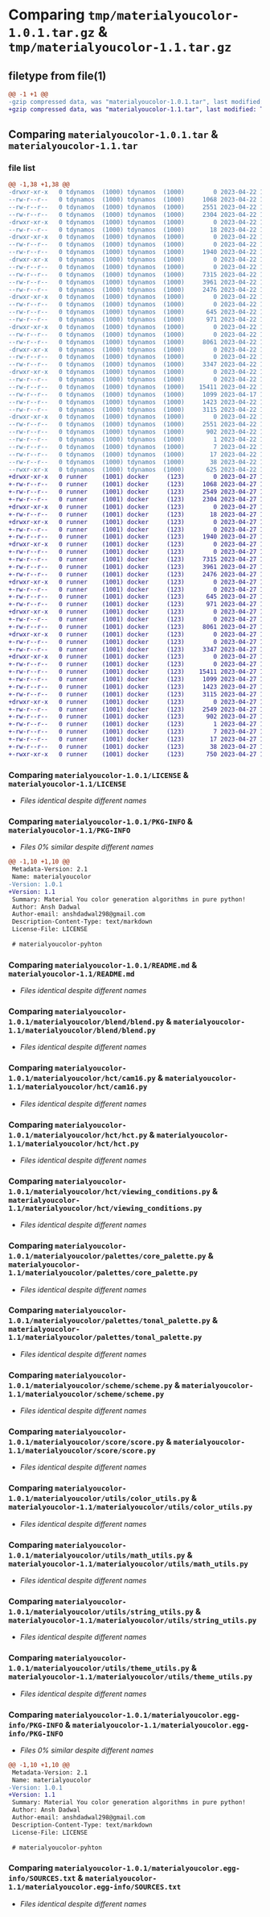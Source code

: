 # Comparing `tmp/materialyoucolor-1.0.1.tar.gz` & `tmp/materialyoucolor-1.1.tar.gz`

## filetype from file(1)

```diff
@@ -1 +1 @@
-gzip compressed data, was "materialyoucolor-1.0.1.tar", last modified: Sat Apr 22 13:18:27 2023, max compression
+gzip compressed data, was "materialyoucolor-1.1.tar", last modified: Thu Apr 27 16:45:47 2023, max compression
```

## Comparing `materialyoucolor-1.0.1.tar` & `materialyoucolor-1.1.tar`

### file list

```diff
@@ -1,38 +1,38 @@
-drwxr-xr-x   0 tdynamos  (1000) tdynamos  (1000)        0 2023-04-22 13:18:27.491904 materialyoucolor-1.0.1/
--rw-r--r--   0 tdynamos  (1000) tdynamos  (1000)     1068 2023-04-22 12:23:08.000000 materialyoucolor-1.0.1/LICENSE
--rw-r--r--   0 tdynamos  (1000) tdynamos  (1000)     2551 2023-04-22 13:18:27.491904 materialyoucolor-1.0.1/PKG-INFO
--rw-r--r--   0 tdynamos  (1000) tdynamos  (1000)     2304 2023-04-22 12:54:42.000000 materialyoucolor-1.0.1/README.md
-drwxr-xr-x   0 tdynamos  (1000) tdynamos  (1000)        0 2023-04-22 13:18:27.471904 materialyoucolor-1.0.1/materialyoucolor/
--rw-r--r--   0 tdynamos  (1000) tdynamos  (1000)       18 2023-04-22 13:12:56.000000 materialyoucolor-1.0.1/materialyoucolor/__init__.py
-drwxr-xr-x   0 tdynamos  (1000) tdynamos  (1000)        0 2023-04-22 13:18:27.478571 materialyoucolor-1.0.1/materialyoucolor/blend/
--rw-r--r--   0 tdynamos  (1000) tdynamos  (1000)        0 2023-04-22 13:16:21.000000 materialyoucolor-1.0.1/materialyoucolor/blend/__init__.py
--rw-r--r--   0 tdynamos  (1000) tdynamos  (1000)     1940 2023-04-22 12:17:00.000000 materialyoucolor-1.0.1/materialyoucolor/blend/blend.py
-drwxr-xr-x   0 tdynamos  (1000) tdynamos  (1000)        0 2023-04-22 13:18:27.481904 materialyoucolor-1.0.1/materialyoucolor/hct/
--rw-r--r--   0 tdynamos  (1000) tdynamos  (1000)        0 2023-04-22 13:16:27.000000 materialyoucolor-1.0.1/materialyoucolor/hct/__init__.py
--rw-r--r--   0 tdynamos  (1000) tdynamos  (1000)     7315 2023-04-22 12:16:44.000000 materialyoucolor-1.0.1/materialyoucolor/hct/cam16.py
--rw-r--r--   0 tdynamos  (1000) tdynamos  (1000)     3961 2023-04-22 12:19:17.000000 materialyoucolor-1.0.1/materialyoucolor/hct/hct.py
--rw-r--r--   0 tdynamos  (1000) tdynamos  (1000)     2476 2023-04-22 12:15:44.000000 materialyoucolor-1.0.1/materialyoucolor/hct/viewing_conditions.py
-drwxr-xr-x   0 tdynamos  (1000) tdynamos  (1000)        0 2023-04-22 13:18:27.485237 materialyoucolor-1.0.1/materialyoucolor/palettes/
--rw-r--r--   0 tdynamos  (1000) tdynamos  (1000)        0 2023-04-22 13:16:58.000000 materialyoucolor-1.0.1/materialyoucolor/palettes/__init__.py
--rw-r--r--   0 tdynamos  (1000) tdynamos  (1000)      645 2023-04-22 12:19:31.000000 materialyoucolor-1.0.1/materialyoucolor/palettes/core_palette.py
--rw-r--r--   0 tdynamos  (1000) tdynamos  (1000)      971 2023-04-22 12:20:14.000000 materialyoucolor-1.0.1/materialyoucolor/palettes/tonal_palette.py
-drwxr-xr-x   0 tdynamos  (1000) tdynamos  (1000)        0 2023-04-22 13:18:27.485237 materialyoucolor-1.0.1/materialyoucolor/scheme/
--rw-r--r--   0 tdynamos  (1000) tdynamos  (1000)        0 2023-04-22 13:17:04.000000 materialyoucolor-1.0.1/materialyoucolor/scheme/__init__.py
--rw-r--r--   0 tdynamos  (1000) tdynamos  (1000)     8061 2023-04-22 12:20:03.000000 materialyoucolor-1.0.1/materialyoucolor/scheme/scheme.py
-drwxr-xr-x   0 tdynamos  (1000) tdynamos  (1000)        0 2023-04-22 13:18:27.485237 materialyoucolor-1.0.1/materialyoucolor/score/
--rw-r--r--   0 tdynamos  (1000) tdynamos  (1000)        0 2023-04-22 13:16:34.000000 materialyoucolor-1.0.1/materialyoucolor/score/__init__.py
--rw-r--r--   0 tdynamos  (1000) tdynamos  (1000)     3347 2023-04-22 12:19:59.000000 materialyoucolor-1.0.1/materialyoucolor/score/score.py
-drwxr-xr-x   0 tdynamos  (1000) tdynamos  (1000)        0 2023-04-22 13:18:27.491904 materialyoucolor-1.0.1/materialyoucolor/utils/
--rw-r--r--   0 tdynamos  (1000) tdynamos  (1000)        0 2023-04-22 13:16:30.000000 materialyoucolor-1.0.1/materialyoucolor/utils/__init__.py
--rw-r--r--   0 tdynamos  (1000) tdynamos  (1000)    15411 2023-04-22 12:18:32.000000 materialyoucolor-1.0.1/materialyoucolor/utils/color_utils.py
--rw-r--r--   0 tdynamos  (1000) tdynamos  (1000)     1099 2023-04-17 10:11:07.000000 materialyoucolor-1.0.1/materialyoucolor/utils/math_utils.py
--rw-r--r--   0 tdynamos  (1000) tdynamos  (1000)     1423 2023-04-22 12:23:00.000000 materialyoucolor-1.0.1/materialyoucolor/utils/string_utils.py
--rw-r--r--   0 tdynamos  (1000) tdynamos  (1000)     3115 2023-04-22 12:19:48.000000 materialyoucolor-1.0.1/materialyoucolor/utils/theme_utils.py
-drwxr-xr-x   0 tdynamos  (1000) tdynamos  (1000)        0 2023-04-22 13:18:27.475237 materialyoucolor-1.0.1/materialyoucolor.egg-info/
--rw-r--r--   0 tdynamos  (1000) tdynamos  (1000)     2551 2023-04-22 13:18:27.000000 materialyoucolor-1.0.1/materialyoucolor.egg-info/PKG-INFO
--rw-r--r--   0 tdynamos  (1000) tdynamos  (1000)      902 2023-04-22 13:18:27.000000 materialyoucolor-1.0.1/materialyoucolor.egg-info/SOURCES.txt
--rw-r--r--   0 tdynamos  (1000) tdynamos  (1000)        1 2023-04-22 13:18:27.000000 materialyoucolor-1.0.1/materialyoucolor.egg-info/dependency_links.txt
--rw-r--r--   0 tdynamos  (1000) tdynamos  (1000)        7 2023-04-22 13:18:27.000000 materialyoucolor-1.0.1/materialyoucolor.egg-info/requires.txt
--rw-r--r--   0 tdynamos  (1000) tdynamos  (1000)       17 2023-04-22 13:18:27.000000 materialyoucolor-1.0.1/materialyoucolor.egg-info/top_level.txt
--rw-r--r--   0 tdynamos  (1000) tdynamos  (1000)       38 2023-04-22 13:18:27.491904 materialyoucolor-1.0.1/setup.cfg
--rwxr-xr-x   0 tdynamos  (1000) tdynamos  (1000)      625 2023-04-22 13:18:14.000000 materialyoucolor-1.0.1/setup.py
+drwxr-xr-x   0 runner    (1001) docker     (123)        0 2023-04-27 16:45:47.593905 materialyoucolor-1.1/
+-rw-r--r--   0 runner    (1001) docker     (123)     1068 2023-04-27 16:45:26.000000 materialyoucolor-1.1/LICENSE
+-rw-r--r--   0 runner    (1001) docker     (123)     2549 2023-04-27 16:45:47.593905 materialyoucolor-1.1/PKG-INFO
+-rw-r--r--   0 runner    (1001) docker     (123)     2304 2023-04-27 16:45:26.000000 materialyoucolor-1.1/README.md
+drwxr-xr-x   0 runner    (1001) docker     (123)        0 2023-04-27 16:45:47.585905 materialyoucolor-1.1/materialyoucolor/
+-rw-r--r--   0 runner    (1001) docker     (123)       18 2023-04-27 16:45:26.000000 materialyoucolor-1.1/materialyoucolor/__init__.py
+drwxr-xr-x   0 runner    (1001) docker     (123)        0 2023-04-27 16:45:47.589905 materialyoucolor-1.1/materialyoucolor/blend/
+-rw-r--r--   0 runner    (1001) docker     (123)        0 2023-04-27 16:45:26.000000 materialyoucolor-1.1/materialyoucolor/blend/__init__.py
+-rw-r--r--   0 runner    (1001) docker     (123)     1940 2023-04-27 16:45:26.000000 materialyoucolor-1.1/materialyoucolor/blend/blend.py
+drwxr-xr-x   0 runner    (1001) docker     (123)        0 2023-04-27 16:45:47.589905 materialyoucolor-1.1/materialyoucolor/hct/
+-rw-r--r--   0 runner    (1001) docker     (123)        0 2023-04-27 16:45:26.000000 materialyoucolor-1.1/materialyoucolor/hct/__init__.py
+-rw-r--r--   0 runner    (1001) docker     (123)     7315 2023-04-27 16:45:26.000000 materialyoucolor-1.1/materialyoucolor/hct/cam16.py
+-rw-r--r--   0 runner    (1001) docker     (123)     3961 2023-04-27 16:45:26.000000 materialyoucolor-1.1/materialyoucolor/hct/hct.py
+-rw-r--r--   0 runner    (1001) docker     (123)     2476 2023-04-27 16:45:26.000000 materialyoucolor-1.1/materialyoucolor/hct/viewing_conditions.py
+drwxr-xr-x   0 runner    (1001) docker     (123)        0 2023-04-27 16:45:47.589905 materialyoucolor-1.1/materialyoucolor/palettes/
+-rw-r--r--   0 runner    (1001) docker     (123)        0 2023-04-27 16:45:26.000000 materialyoucolor-1.1/materialyoucolor/palettes/__init__.py
+-rw-r--r--   0 runner    (1001) docker     (123)      645 2023-04-27 16:45:26.000000 materialyoucolor-1.1/materialyoucolor/palettes/core_palette.py
+-rw-r--r--   0 runner    (1001) docker     (123)      971 2023-04-27 16:45:26.000000 materialyoucolor-1.1/materialyoucolor/palettes/tonal_palette.py
+drwxr-xr-x   0 runner    (1001) docker     (123)        0 2023-04-27 16:45:47.589905 materialyoucolor-1.1/materialyoucolor/scheme/
+-rw-r--r--   0 runner    (1001) docker     (123)        0 2023-04-27 16:45:26.000000 materialyoucolor-1.1/materialyoucolor/scheme/__init__.py
+-rw-r--r--   0 runner    (1001) docker     (123)     8061 2023-04-27 16:45:26.000000 materialyoucolor-1.1/materialyoucolor/scheme/scheme.py
+drwxr-xr-x   0 runner    (1001) docker     (123)        0 2023-04-27 16:45:47.589905 materialyoucolor-1.1/materialyoucolor/score/
+-rw-r--r--   0 runner    (1001) docker     (123)        0 2023-04-27 16:45:26.000000 materialyoucolor-1.1/materialyoucolor/score/__init__.py
+-rw-r--r--   0 runner    (1001) docker     (123)     3347 2023-04-27 16:45:26.000000 materialyoucolor-1.1/materialyoucolor/score/score.py
+drwxr-xr-x   0 runner    (1001) docker     (123)        0 2023-04-27 16:45:47.593905 materialyoucolor-1.1/materialyoucolor/utils/
+-rw-r--r--   0 runner    (1001) docker     (123)        0 2023-04-27 16:45:26.000000 materialyoucolor-1.1/materialyoucolor/utils/__init__.py
+-rw-r--r--   0 runner    (1001) docker     (123)    15411 2023-04-27 16:45:26.000000 materialyoucolor-1.1/materialyoucolor/utils/color_utils.py
+-rw-r--r--   0 runner    (1001) docker     (123)     1099 2023-04-27 16:45:26.000000 materialyoucolor-1.1/materialyoucolor/utils/math_utils.py
+-rw-r--r--   0 runner    (1001) docker     (123)     1423 2023-04-27 16:45:26.000000 materialyoucolor-1.1/materialyoucolor/utils/string_utils.py
+-rw-r--r--   0 runner    (1001) docker     (123)     3115 2023-04-27 16:45:26.000000 materialyoucolor-1.1/materialyoucolor/utils/theme_utils.py
+drwxr-xr-x   0 runner    (1001) docker     (123)        0 2023-04-27 16:45:47.589905 materialyoucolor-1.1/materialyoucolor.egg-info/
+-rw-r--r--   0 runner    (1001) docker     (123)     2549 2023-04-27 16:45:47.000000 materialyoucolor-1.1/materialyoucolor.egg-info/PKG-INFO
+-rw-r--r--   0 runner    (1001) docker     (123)      902 2023-04-27 16:45:47.000000 materialyoucolor-1.1/materialyoucolor.egg-info/SOURCES.txt
+-rw-r--r--   0 runner    (1001) docker     (123)        1 2023-04-27 16:45:47.000000 materialyoucolor-1.1/materialyoucolor.egg-info/dependency_links.txt
+-rw-r--r--   0 runner    (1001) docker     (123)        7 2023-04-27 16:45:47.000000 materialyoucolor-1.1/materialyoucolor.egg-info/requires.txt
+-rw-r--r--   0 runner    (1001) docker     (123)       17 2023-04-27 16:45:47.000000 materialyoucolor-1.1/materialyoucolor.egg-info/top_level.txt
+-rw-r--r--   0 runner    (1001) docker     (123)       38 2023-04-27 16:45:47.593905 materialyoucolor-1.1/setup.cfg
+-rwxr-xr-x   0 runner    (1001) docker     (123)      750 2023-04-27 16:45:26.000000 materialyoucolor-1.1/setup.py
```

### Comparing `materialyoucolor-1.0.1/LICENSE` & `materialyoucolor-1.1/LICENSE`

 * *Files identical despite different names*

### Comparing `materialyoucolor-1.0.1/PKG-INFO` & `materialyoucolor-1.1/PKG-INFO`

 * *Files 0% similar despite different names*

```diff
@@ -1,10 +1,10 @@
 Metadata-Version: 2.1
 Name: materialyoucolor
-Version: 1.0.1
+Version: 1.1
 Summary: Material You color generation algorithms in pure python!
 Author: Ansh Dadwal
 Author-email: anshdadwal298@gmail.com
 Description-Content-Type: text/markdown
 License-File: LICENSE
 
 # materialyoucolor-pyhton
```

### Comparing `materialyoucolor-1.0.1/README.md` & `materialyoucolor-1.1/README.md`

 * *Files identical despite different names*

### Comparing `materialyoucolor-1.0.1/materialyoucolor/blend/blend.py` & `materialyoucolor-1.1/materialyoucolor/blend/blend.py`

 * *Files identical despite different names*

### Comparing `materialyoucolor-1.0.1/materialyoucolor/hct/cam16.py` & `materialyoucolor-1.1/materialyoucolor/hct/cam16.py`

 * *Files identical despite different names*

### Comparing `materialyoucolor-1.0.1/materialyoucolor/hct/hct.py` & `materialyoucolor-1.1/materialyoucolor/hct/hct.py`

 * *Files identical despite different names*

### Comparing `materialyoucolor-1.0.1/materialyoucolor/hct/viewing_conditions.py` & `materialyoucolor-1.1/materialyoucolor/hct/viewing_conditions.py`

 * *Files identical despite different names*

### Comparing `materialyoucolor-1.0.1/materialyoucolor/palettes/core_palette.py` & `materialyoucolor-1.1/materialyoucolor/palettes/core_palette.py`

 * *Files identical despite different names*

### Comparing `materialyoucolor-1.0.1/materialyoucolor/palettes/tonal_palette.py` & `materialyoucolor-1.1/materialyoucolor/palettes/tonal_palette.py`

 * *Files identical despite different names*

### Comparing `materialyoucolor-1.0.1/materialyoucolor/scheme/scheme.py` & `materialyoucolor-1.1/materialyoucolor/scheme/scheme.py`

 * *Files identical despite different names*

### Comparing `materialyoucolor-1.0.1/materialyoucolor/score/score.py` & `materialyoucolor-1.1/materialyoucolor/score/score.py`

 * *Files identical despite different names*

### Comparing `materialyoucolor-1.0.1/materialyoucolor/utils/color_utils.py` & `materialyoucolor-1.1/materialyoucolor/utils/color_utils.py`

 * *Files identical despite different names*

### Comparing `materialyoucolor-1.0.1/materialyoucolor/utils/math_utils.py` & `materialyoucolor-1.1/materialyoucolor/utils/math_utils.py`

 * *Files identical despite different names*

### Comparing `materialyoucolor-1.0.1/materialyoucolor/utils/string_utils.py` & `materialyoucolor-1.1/materialyoucolor/utils/string_utils.py`

 * *Files identical despite different names*

### Comparing `materialyoucolor-1.0.1/materialyoucolor/utils/theme_utils.py` & `materialyoucolor-1.1/materialyoucolor/utils/theme_utils.py`

 * *Files identical despite different names*

### Comparing `materialyoucolor-1.0.1/materialyoucolor.egg-info/PKG-INFO` & `materialyoucolor-1.1/materialyoucolor.egg-info/PKG-INFO`

 * *Files 0% similar despite different names*

```diff
@@ -1,10 +1,10 @@
 Metadata-Version: 2.1
 Name: materialyoucolor
-Version: 1.0.1
+Version: 1.1
 Summary: Material You color generation algorithms in pure python!
 Author: Ansh Dadwal
 Author-email: anshdadwal298@gmail.com
 Description-Content-Type: text/markdown
 License-File: LICENSE
 
 # materialyoucolor-pyhton
```

### Comparing `materialyoucolor-1.0.1/materialyoucolor.egg-info/SOURCES.txt` & `materialyoucolor-1.1/materialyoucolor.egg-info/SOURCES.txt`

 * *Files identical despite different names*

